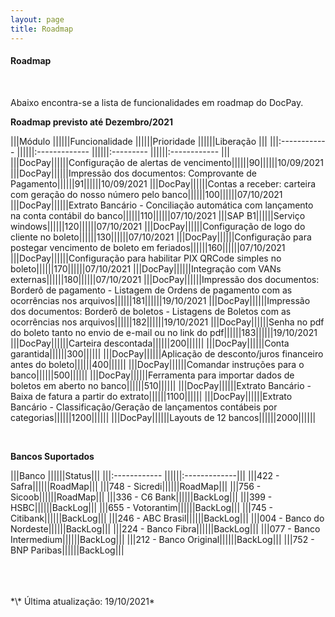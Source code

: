 ```yaml
---
layout: page
title: Roadmap
---
```


#### Roadmap

<br>

Abaixo encontra-se a lista de funcionalidades em roadmap do DocPay.

**Roadmap previsto até Dezembro/2021**

|||Módulo             ||||||Funcionalidade                    ||||||Prioridade    ||||||Liberação     |||
|||:------------      ||||||:-------------                    ||||||:---------    ||||||:------------ |||
|||DocPay||||||Configuração de alertas de vencimento||||||90||||||10/09/2021
|||DocPay||||||Impressão dos documentos: Comprovante de Pagamento||||||91||||||10/09/2021
|||DocPay||||||Contas a receber: carteira com geração do nosso número pelo banco||||||100||||||07/10/2021
|||DocPay||||||Extrato Bancário - Conciliação automática com lançamento na conta contábil do banco||||||110||||||07/10/2021
|||SAP B1||||||Serviço windows||||||120||||||07/10/2021
|||DocPay||||||Configuração de logo do cliente no boleto||||||130||||||07/10/2021
|||DocPay||||||Configuração para postegar vencimento de boleto em feriados||||||160||||||07/10/2021
|||DocPay||||||Configuração para habilitar PIX QRCode simples no boleto||||||170||||||07/10/2021
|||DocPay||||||Integração com VANs externas||||||180||||||07/10/2021
|||DocPay||||||Impressão dos documentos: Borderô de pagamento - Listagem de Ordens de pagamento com as ocorrências nos arquivos||||||181||||||19/10/2021
|||DocPay||||||Impressão dos documentos: Borderô de boletos - Listagens de Boletos com as ocorrências nos arquivos||||||182||||||19/10/2021
|||DocPay||||||Senha no pdf do boleto tanto no envio de e-mail ou no link do pdf||||||183||||||19/10/2021
|||DocPay||||||Carteira descontada||||||200||||||
|||DocPay||||||Conta garantida||||||300||||||
|||DocPay||||||Aplicação de desconto/juros financeiro antes do boleto||||||400||||||
|||DocPay||||||Comandar instruções para o banco||||||500||||||
|||DocPay||||||Ferramenta para importar dados de boletos em aberto no banco||||||510||||||
|||DocPay||||||Extrato Bancário - Baixa de fatura a partir do extrato||||||1100||||||
|||DocPay||||||Extrato Bancário - Classificação/Geração de lançamentos contábeis por categorias||||||1200||||||
|||DocPay||||||Layouts de 12 bancos||||||2000||||||

<br>

**Bancos Suportados**

|||Banco             ||||||Status|||
|||:------------      ||||||:-------------|||
|||422 - Safra||||||RoadMap|||
|||748 - Sicredi||||||RoadMap|||
|||756 - Sicoob||||||RoadMap|||
|||336 - C6 Bank||||||BackLog|||
|||399 - HSBC||||||BackLog|||
|||655 - Votorantim||||||BackLog|||
|||745 - Citibank||||||BackLog|||
|||246 - ABC Brasil||||||BackLog|||
|||004 - Banco do Nordeste||||||BackLog|||
|||224 - Banco Fibra||||||BackLog|||
|||077 - Banco Intermedium||||||BackLog|||
|||212 - Banco Original||||||BackLog|||
|||752 - BNP Paribas||||||BackLog|||

<br>
<br>
<br>
*\* Última atualização: 19/10/2021*
